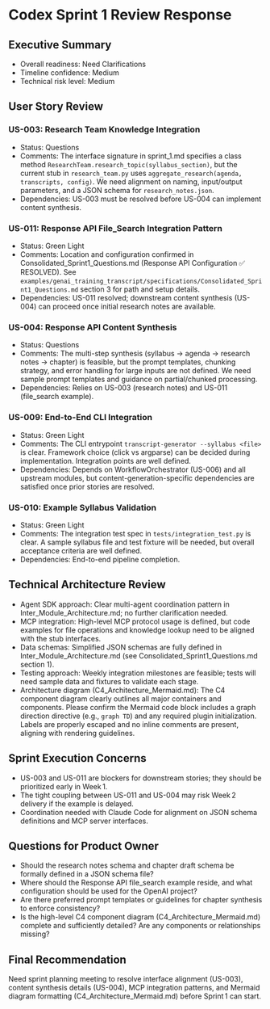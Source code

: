 # Codex Sprint 1 Review Response

## Executive Summary
- Overall readiness: Need Clarifications
- Timeline confidence: Medium
- Technical risk level: Medium

## User Story Review
### US-003: Research Team Knowledge Integration
- Status: Questions
- Comments: The interface signature in sprint_1.md specifies a class method `ResearchTeam.research_topic(syllabus_section)`, but the current stub in `research_team.py` uses `aggregate_research(agenda, transcripts, config)`. We need alignment on naming, input/output parameters, and a JSON schema for `research_notes.json`.
- Dependencies: US-003 must be resolved before US-004 can implement content synthesis.

### US-011: Response API File_Search Integration Pattern
- Status: Green Light
- Comments: Location and configuration confirmed in Consolidated_Sprint1_Questions.md (Response API Configuration ✅ RESOLVED). See `examples/genai_training_transcript/specifications/Consolidated_Sprint1_Questions.md` section 3 for path and setup details.
- Dependencies: US-011 resolved; downstream content synthesis (US-004) can proceed once initial research notes are available.

### US-004: Response API Content Synthesis
- Status: Questions
- Comments: The multi-step synthesis (syllabus → agenda → research notes → chapter) is feasible, but the prompt templates, chunking strategy, and error handling for large inputs are not defined. We need sample prompt templates and guidance on partial/chunked processing.
- Dependencies: Relies on US-003 (research notes) and US-011 (file_search example).

### US-009: End-to-End CLI Integration
- Status: Green Light
- Comments: The CLI entrypoint `transcript-generator --syllabus <file>` is clear. Framework choice (click vs argparse) can be decided during implementation. Integration points are well defined.
- Dependencies: Depends on WorkflowOrchestrator (US-006) and all upstream modules, but content-generation-specific dependencies are satisfied once prior stories are resolved.

### US-010: Example Syllabus Validation
- Status: Green Light
- Comments: The integration test spec in `tests/integration_test.py` is clear. A sample syllabus file and test fixture will be needed, but overall acceptance criteria are well defined.
- Dependencies: End-to-end pipeline completion.

## Technical Architecture Review
- Agent SDK approach: Clear multi-agent coordination pattern in Inter_Module_Architecture.md; no further clarification needed.
- MCP integration: High-level MCP protocol usage is defined, but code examples for file operations and knowledge lookup need to be aligned with the stub interfaces.
- Data schemas: Simplified JSON schemas are fully defined in Inter_Module_Architecture.md (see Consolidated_Sprint1_Questions.md section 1).
- Testing approach: Weekly integration milestones are feasible; tests will need sample data and fixtures to validate each stage.
- Architecture diagram (C4_Architecture_Mermaid.md): The C4 component diagram clearly outlines all major containers and components. Please confirm the Mermaid code block includes a graph direction directive (e.g., `graph TD`) and any required plugin initialization. Labels are properly escaped and no inline comments are present, aligning with rendering guidelines.

## Sprint Execution Concerns
- US-003 and US-011 are blockers for downstream stories; they should be prioritized early in Week 1.
- The tight coupling between US-011 and US-004 may risk Week 2 delivery if the example is delayed.
- Coordination needed with Claude Code for alignment on JSON schema definitions and MCP server interfaces.

## Questions for Product Owner
- Should the research notes schema and chapter draft schema be formally defined in a JSON schema file?
- Where should the Response API file_search example reside, and what configuration should be used for the OpenAI project?
- Are there preferred prompt templates or guidelines for chapter synthesis to enforce consistency?
- Is the high-level C4 component diagram (C4_Architecture_Mermaid.md) complete and sufficiently detailed? Are any components or relationships missing?

## Final Recommendation
Need sprint planning meeting to resolve interface alignment (US-003), content synthesis details (US-004), MCP integration patterns, and Mermaid diagram formatting (C4_Architecture_Mermaid.md) before Sprint 1 can start.